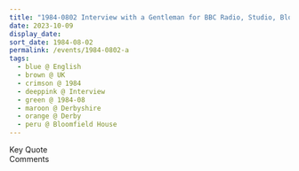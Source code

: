 ```yaml
---
title: "1984-0802 Interview with a Gentleman for BBC Radio, Studio, Bloomfield House, 56 St Helen's Street, Derby, Derbyshire, UK"
date: 2023-10-09
display_date: 
sort_date: 1984-08-02
permalink: /events/1984-0802-a
tags:
  - blue @ English
  - brown @ UK
  - crimson @ 1984
  - deeppink @ Interview
  - green @ 1984-08
  - maroon @ Derbyshire
  - orange @ Derby
  - peru @ Bloomfield House
---
```


<wave-list>
  <list-title color="green" width="75">Key Quote</list-title>
  <list-item color="BlanchedAlmond"  width="200"></list-item>
  <list-item color="Lavender"></list-item>
  <list-item color="BlanchedAlmond"></list-item>
</wave-list>

<br>

<wave-list>
  <list-title color="green" width="75">Comments</list-title>
  <list-item color="BlanchedAlmond"  width="200"></list-item>
  <list-item color="Lavender"></list-item>
  <list-item color="BlanchedAlmond"></list-item>
</wave-list>